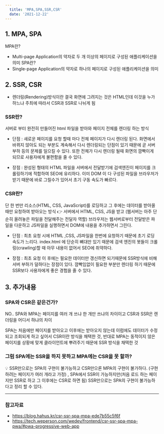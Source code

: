 ```yaml
---
  title: 'MPA,SPA,SSR,CSR'
  date: '2021-12-22'
---
```


## 1. MPA, SPA

MPA란?

- Multi-page Application의 약자로 두 개 이상의 페이지로 구성된 애플리케이션을 의미
  SPA란?
- Single-page Application의 약자로 하나의 페이지로 구성된 애플리케이션을 의미

## 2. SSR, CSR

- 렌더링(Rendering)방식이란 결국 화면에 그려지는 것은 HTML인데 이것을 누가 하느냐 주최에 따라서 CSR과 SSR로 나뉘게 됨

### SSR란?

서버로 부터 완전히 만들어진 html 파일을 받아와 페이지 전체를 렌더링 하는 방식

- 단점 :
  새로운 페이지를 요청 할때 마다 전체 페이지가 다시 렌더링 된다. 화면에서 바뀌지 않아도 되는 부분도 계속해서 다시 렌더링되는 단점이 있기 때문에 곧 서버 부하 등의 문제를 일으킬 수 있다.
  또한 전체가 다시 렌더링 될때 화면의 깜빡이게 되므로 사용자에게 불편함을 줄 수 있다.

- 장점 :
  완성된 형태의 HTML 파일을 서버에서 전달받기에 검색엔진이 페이지를 크롤링하기에 적합하여 SEO에 유리하다.
  이미 DOM 이 다 구성된 파일을 브라우저가 받기 때문에 바로 그릴수가 있어서 초기 구동 속도가 빠르다.

### CSR란?

단 한 번만 리소스(HTML, CSS, JavaScript)를 로딩하고 그 후에는 데이터를 받아올 때만 요청하여 받아오는 방식
👉 서버에서 HTML, CSS, JS을 받고 (웹서버는 아주 단순히 올려놓은 파일을 전달해주는 전달자 역할) 브라우저는 웹서버로부터 전달받은 파일을 다운하고 JS파일을 실행하면서 DOM에 내용을 추가하면서 그린다.

- 단점 :
  최초 요청 시에 HTML ,CSS, JS파일을 한번에 요청하기 때문에 초기 로딩 속도가 느리다.
  index.html 에 단순히 뼈대만 있기 때문에 검색 엔진의 봇들이 크롤링(crawling)할 때 아무 내용이 없어서 SEO에 취약하다.

- 장점 :
  최초 요청 이 후에는 필요한 데이터만 갱신하면 되기때문에 SSR방식에 비해 서버 부하가 덜하다는 장점이 있다.
  깜빡임없이 필요한 부분만 렌더링 하기 때문에 SSR보다 사용자에게 좋은 경험을 줄 수 있다.

## 3. 추가내용

### SPA와 CSR은 같은건가?

NO.. SPA와 MPA는 페이지를 여러 개 쓰냐 한 개만 쓰냐의 차이이고 CSR과 SSR은 렌더링을 어디서 하냐의 차이

SPA는 처음에만 페이지를 받아오고 이후에는 받아오지 않는데 이럼에도 데이터가 수정되고 조회되게 하고 싶어서 CSR이란 방식을 채택한 것, 반대로 MPA는 동적이지 않은 페이지를 상황에 맞게 클라이언트에 뿌려주기 때문에 SSR 방식을 채택한 것

### 그럼 SPA에는 SSR을 하지 못하고 MPA에는 CSR을 못 할까?

💡 SSR만으로는 SPA의 구현이 불가능하고 CSR만으론 MPA의 구현이 불가하다. (구현하려는 페이지가 여러 개라고 가정) , SPA에서 SSR이 가능하지만(처음 로드 하는 페이지만 SSR로 하고 그 이후에는 CSR로 하면 됨) SSR만으로는 SPA의 구현이 불가능하다고 정리 할 수 있다.

---

### 참고자료

- https://blog.hahus.kr/csr-ssr-spa-mpa-ede7b55c5f6f
- https://tech.weperson.com/wedev/frontend/csr-ssr-spa-mpa-pwa/#pwa-progressive-web-app
